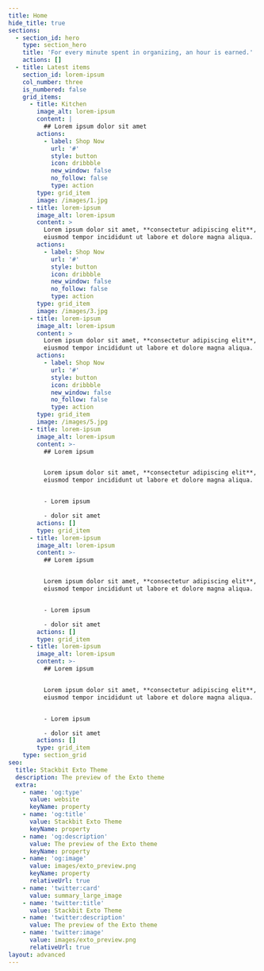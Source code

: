 ```yaml
---
title: Home
hide_title: true
sections:
  - section_id: hero
    type: section_hero
    title: 'For every minute spent in organizing, an hour is earned.'
    actions: []
  - title: Latest items
    section_id: lorem-ipsum
    col_number: three
    is_numbered: false
    grid_items:
      - title: Kitchen
        image_alt: lorem-ipsum
        content: |
          ## Lorem ipsum dolor sit amet
        actions:
          - label: Shop Now
            url: '#'
            style: button
            icon: dribbble
            new_window: false
            no_follow: false
            type: action
        type: grid_item
        image: /images/1.jpg
      - title: lorem-ipsum
        image_alt: lorem-ipsum
        content: >
          Lorem ipsum dolor sit amet, **consectetur adipiscing elit**, sed do
          eiusmod tempor incididunt ut labore et dolore magna aliqua.
        actions:
          - label: Shop Now
            url: '#'
            style: button
            icon: dribbble
            new_window: false
            no_follow: false
            type: action
        type: grid_item
        image: /images/3.jpg
      - title: lorem-ipsum
        image_alt: lorem-ipsum
        content: >
          Lorem ipsum dolor sit amet, **consectetur adipiscing elit**, sed do
          eiusmod tempor incididunt ut labore et dolore magna aliqua.
        actions:
          - label: Shop Now
            url: '#'
            style: button
            icon: dribbble
            new_window: false
            no_follow: false
            type: action
        type: grid_item
        image: /images/5.jpg
      - title: lorem-ipsum
        image_alt: lorem-ipsum
        content: >-
          ## Lorem ipsum


          Lorem ipsum dolor sit amet, **consectetur adipiscing elit**, sed do
          eiusmod tempor incididunt ut labore et dolore magna aliqua.


          - Lorem ipsum

          - dolor sit amet
        actions: []
        type: grid_item
      - title: lorem-ipsum
        image_alt: lorem-ipsum
        content: >-
          ## Lorem ipsum


          Lorem ipsum dolor sit amet, **consectetur adipiscing elit**, sed do
          eiusmod tempor incididunt ut labore et dolore magna aliqua.


          - Lorem ipsum

          - dolor sit amet
        actions: []
        type: grid_item
      - title: lorem-ipsum
        image_alt: lorem-ipsum
        content: >-
          ## Lorem ipsum


          Lorem ipsum dolor sit amet, **consectetur adipiscing elit**, sed do
          eiusmod tempor incididunt ut labore et dolore magna aliqua.


          - Lorem ipsum

          - dolor sit amet
        actions: []
        type: grid_item
    type: section_grid
seo:
  title: Stackbit Exto Theme
  description: The preview of the Exto theme
  extra:
    - name: 'og:type'
      value: website
      keyName: property
    - name: 'og:title'
      value: Stackbit Exto Theme
      keyName: property
    - name: 'og:description'
      value: The preview of the Exto theme
      keyName: property
    - name: 'og:image'
      value: images/exto_preview.png
      keyName: property
      relativeUrl: true
    - name: 'twitter:card'
      value: summary_large_image
    - name: 'twitter:title'
      value: Stackbit Exto Theme
    - name: 'twitter:description'
      value: The preview of the Exto theme
    - name: 'twitter:image'
      value: images/exto_preview.png
      relativeUrl: true
layout: advanced
---
```

